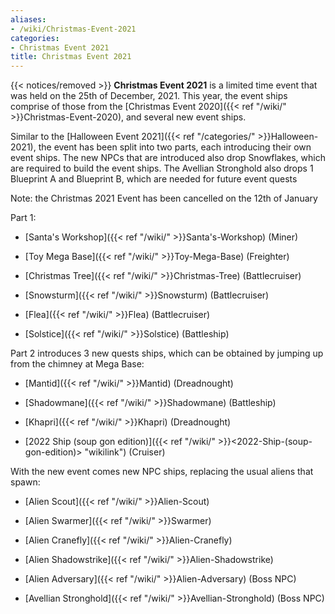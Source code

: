 ```yaml
---
aliases:
- /wiki/Christmas-Event-2021
categories:
- Christmas Event 2021
title: Christmas Event 2021
---
```


{{< notices/removed >}} **Christmas Event 2021** is a limited time event that was held on the 25th of December, 2021. This year, the event ships comprise of those from the [Christmas Event 2020]({{< ref "/wiki/" >}}Christmas-Event-2020), and several new event ships.

Similar to the [Halloween Event 2021]({{< ref "/categories/" >}}Halloween-2021), the event has been split into two parts, each introducing their own event ships. The new NPCs that are introduced also drop Snowflakes, which are required to build the event ships. The Avellian Stronghold also drops 1 Blueprint A and Blueprint B, which are needed for future event quests

Note: the Christmas 2021 Event has been cancelled on the 12th of January

Part 1:

- [Santa's Workshop]({{< ref "/wiki/" >}}Santa's-Workshop) (Miner)

- [Toy Mega Base]({{< ref "/wiki/" >}}Toy-Mega-Base) (Freighter)

- [Christmas Tree]({{< ref "/wiki/" >}}Christmas-Tree) (Battlecruiser)

- [Snowsturm]({{< ref "/wiki/" >}}Snowsturm) (Battlecruiser)

- [Flea]({{< ref "/wiki/" >}}Flea) (Battlecruiser)

- [Solstice]({{< ref "/wiki/" >}}Solstice) (Battleship)

Part 2 introduces 3 new quests ships, which can be obtained by jumping up from the chimney at Mega Base:

- [Mantid]({{< ref "/wiki/" >}}Mantid) (Dreadnought)

- [Shadowmane]({{< ref "/wiki/" >}}Shadowmane) (Battleship)

- [Khapri]({{< ref "/wiki/" >}}Khapri) (Dreadnought)

- [2022 Ship (soup gon edition)]({{< ref "/wiki/" >}}<2022-Ship-(soup-gon-edition)> "wikilink") (Cruiser)

With the new event comes new NPC ships, replacing the usual aliens that spawn:

- [Alien Scout]({{< ref "/wiki/" >}}Alien-Scout)

- [Alien Swarmer]({{< ref "/wiki/" >}}Swarmer)

- [Alien Cranefly]({{< ref "/wiki/" >}}Alien-Cranefly)

- [Alien Shadowstrike]({{< ref "/wiki/" >}}Alien-Shadowstrike)

- [Alien Adversary]({{< ref "/wiki/" >}}Alien-Adversary) (Boss NPC)

- [Avellian Stronghold]({{< ref "/wiki/" >}}Avellian-Stronghold) (Boss NPC)
